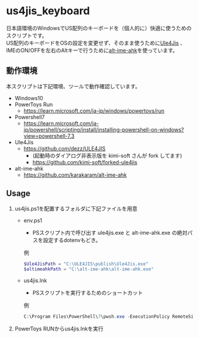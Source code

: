 # us4jis_keyboard

日本語環境のWindowsでUS配列のキーボードを（個人的に）快適に使うためのスクリプトです。  
US配列のキーボードをOSの設定を変更せず、そのまま使うために[Ule4Jis](https://github.com/dezz/ULE4JIS) 、IMEのON/OFFを左右のAltキーで行うために[alt-ime-ahk](https://github.com/karakaram/alt-ime-ahk)を使っています。

## 動作環境

本スクリプトは下記環境、ツールで動作確認しています。

- Windows10
- PowerToys Run
  - <https://learn.microsoft.com/ja-jp/windows/powertoys/run>
- Powershell7
  - <https://learn.microsoft.com/ja-jp/powershell/scripting/install/installing-powershell-on-windows?view=powershell-7.3>
- Ule4Jis
  - <https://github.com/dezz/ULE4JIS>
    - (起動時のダイアログ非表示版を kimi-soft さんが fork してます)
    - <https://github.com/kimi-soft/forked-ule4jis>
- alt-ime-ahk
  - <https://github.com/karakaram/alt-ime-ahk>

## Usage

1. us4jis.ps1を配置するフォルダに下記ファイルを用意

    - env.ps1
        - PSスクリプト内で呼び出す ule4jis.exe と alt-ime-ahk.exe の絶対パスを設定するdotenvもどき。

        例

        ``` powershell
        $Ule4JisPath = "C:\ULE4JIS\publish\Ule4Jis.exe"
        $altimeahkPath = "C:\alt-ime-ahk\alt-ime-ahk.exe"
        ```

    - us4jis.lnk
        - PSスクリプトを実行するためのショートカット

        例

        ``` powershell
        C:\Program Files\PowerShell\7\pwsh.exe -ExecutionPolicy RemoteSigned -File "C:\scripts\us4jis.ps1"
        ```

2. PowerToys RUNからus4jis.lnkを実行

